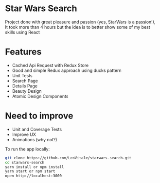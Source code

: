 # Star Wars Search

Project done with great pleasure and passion (yes, StarWars is a passion!), It took more than 4 hours but the idea is to better show some of my best skills using React


# Features

  - Cached Api Request with Redux Store
  - Good and simple Redux approach using ducks pattern
  - Unit Tests
  - Search Page
  - Details Page
  - Beauty Design
  - Atomic Design Components

# Need to improve

  - Unit and Coverage Tests
  - Improve UX
  - Animations (why not?)

To run the app locally:

```bash
git clone https://github.com/LeoVitale/starwars-search.git
cd starwars-search
yarn install or npm install
yarn start or npm start
open http://localhost:3000
```

[React]: http://facebook.github.io/react/
[Ducks: Redux Reducer Bundles]: http://webpack.github.io/
[Redux]: https://redux.js.org
